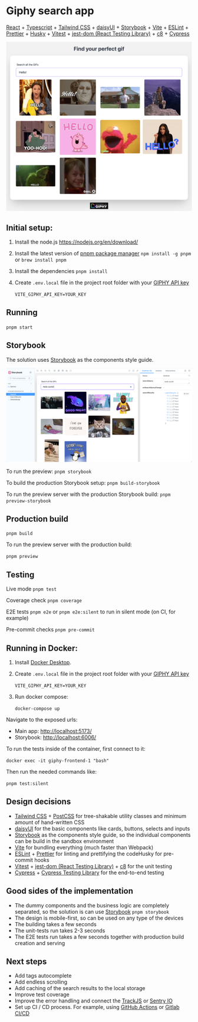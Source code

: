 # Giphy search app

[React](https://reactjs.org) + [Typescript](https://www.typescriptlang.org) + [Tailwind CSS](https://tailwindcss.com) + [daisyUI](https://daisyui.com) + [Storybook](http://storybook.js.org) + [Vite](https://vitejs.dev) + [ESLint](https://eslint.org) + [Prettier](https://prettier.io) + [Husky](https://github.com/typicode/husky) + [Vitest](https://vitest.dev) + [jest-dom (React Testing Library)](https://github.com/testing-library/jest-dom) + [c8](https://github.com/bcoe/c8) + [Cypress](https://www.cypress.io)

![Giphy search app](screenshots/app.png?raw=true)

## Initial setup:

1. Install the node.js
   https://nodejs.org/en/download/

2. Install the latest version of [pnpm package manager](https://pnpm.io/installation#using-npm)
   `npm install -g pnpm` or `brew install pnpm`

3. Install the dependencies
   `pnpm install`

4. Create `.env.local` file in the project root folder with your [GIPHY API key](https://developers.giphy.com/dashboard/?create=true)

   `VITE_GIPHY_API_KEY=YOUR_KEY`

## Running

`pnpm start`

## Storybook

The solution uses [Storybook](http://storybook.js.org) as the components style guide.

![Giphy search storybook](screenshots/storybook.png?raw=true)

To run the preview:
`pnpm storybook`

To build the production Storybook setup:
`pnpm build-storybook`

To run the preview server with the production Storybook build:
`pnpm preview-storybook`

## Production build

`pnpm build`

To run the preview server with the production build:

`pnpm preview`

## Testing

Live mode
`pnpm test`

Coverage check
`pnpm coverage`

E2E tests
`pnpm e2e`
or
`pnpm e2e:silent` to run in silent mode (on CI, for example)

Pre-commit checks
`pnpm pre-commit`

## Running in Docker:

1. Install [Docker Desktop](https://www.docker.com).

2. Create `.env.local` file in the project root folder with your [GIPHY API key](https://developers.giphy.com/dashboard/?create=true)

   `VITE_GIPHY_API_KEY=YOUR_KEY`

3. Run docker compose:

   `docker-compose up`

Navigate to the exposed urls:

- Main app: [http://localhost:5173/](http://localhost:5173/)
- Storybook: [http://localhost:6006/](http://localhost:6006/)

To run the tests inside of the container, first connect to it:

`docker exec -it giphy-frontend-1 "bash"`

Then run the needed commands like:

`pnpm test:silent`

## Design decisions

- [Tailwind CSS](https://tailwindcss.com) + [PostCSS](http://postcss.org) for tree-shakable utility classes and minimum amount of hand-written CSS
- [daisyUI](https://daisyui.com) for the basic components like cards, buttons, selects and inputs
- [Storybook](http://storybook.js.org) as the components style guide, so the individual components can be build in the sandbox environment
- [Vite](https://vitejs.dev) for bundling everything (much faster than Webpack)
- [ESLint](http://eslint.org) + [Prettier](http://prettier.io) for linting and prettifying the codeHusky for pre-commit hooks
- [Vitest](http://vitest.dev) + [jest-dom (React Testing Library)](https://github.com/testing-library/jest-dom) + [c8](https://github.com/bcoe/c8) for the unit testing
- [Cypress](http://cypress.io) + [Cypress Testing Library](https://testing-library.com/docs/cypress-testing-library/intro/) for the end-to-end testing

## Good sides of the implementation

- The dummy components and the business logic are completely separated, so the solution is can use [Storybook](http://storybook.js.org) `pnpm storybook`
- The design is mobile-first, so can be used on any type of the devices
- The building takes a few seconds
- The unit-tests run takes 2-3 seconds
- The E2E tests run takes a few seconds together with production build creation and serving

## Next steps

- Add tags autocomplete
- Add endless scrolling
- Add caching of the search results to the local storage
- Improve test coverage
- Improve the error handling and connect the [TrackJS](https://trackjs.com) or [Sentry IO](http://sentry.io)
- Set up CI / CD process. For example, using [GitHub Actions](https://github.com/features/actions) or [Gitlab CI/CD](https://docs.gitlab.com/ee/ci/)
